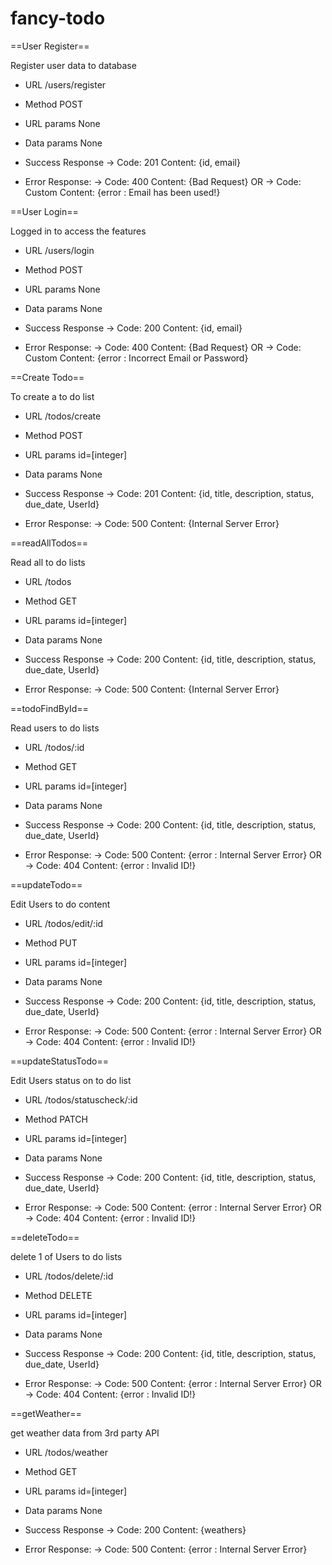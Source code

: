 # fancy-todo

==User Register==

Register user data to database

- URL
    /users/register

- Method
    POST

- URL params
    None

- Data params
    None

- Success Response
    -> Code: 201
       Content: {id, email}

- Error Response:
    -> Code: 400
       Content: {Bad Request}
    OR
    -> Code: Custom
       Content: {error : Email has been used!}

==User Login==

Logged in to access the features

- URL
    /users/login

- Method
    POST

- URL params
    None

- Data params
    None

- Success Response
    -> Code: 200
       Content: {id, email}

- Error Response:
    -> Code: 400
       Content: {Bad Request}
    OR
    -> Code: Custom
       Content: {error : Incorrect Email or Password}

==Create Todo==

To create a to do list

- URL
    /todos/create

- Method
    POST

- URL params
    id=[integer]

- Data params
    None

- Success Response
    -> Code: 201
       Content: {id, title, description, status, due_date, UserId}

- Error Response:
    -> Code: 500
       Content: {Internal Server Error}

==readAllTodos==

Read all to do lists

- URL
    /todos

- Method
    GET

- URL params
    id=[integer]

- Data params
    None

- Success Response
    -> Code: 200
       Content: {id, title, description, status, due_date, UserId}

- Error Response:
    -> Code: 500
       Content: {Internal Server Error}

==todoFindById==

Read users to do lists

- URL
    /todos/:id

- Method
    GET

- URL params
    id=[integer]

- Data params
    None

- Success Response
    -> Code: 200
       Content: {id, title, description, status, due_date, UserId}

- Error Response:
    -> Code: 500
       Content: {error : Internal Server Error}
    OR
    -> Code: 404
       Content: {error : Invalid ID!}

==updateTodo==

Edit Users to do content

- URL
    /todos/edit/:id

- Method
    PUT

- URL params
    id=[integer]

- Data params
    None

- Success Response
    -> Code: 200
       Content: {id, title, description, status, due_date, UserId}

- Error Response:
    -> Code: 500
       Content: {error : Internal Server Error}
    OR
    -> Code: 404
       Content: {error : Invalid ID!}

==updateStatusTodo==

Edit Users status on to do list

- URL
    /todos/statuscheck/:id

- Method
    PATCH

- URL params
    id=[integer]

- Data params
    None

- Success Response
    -> Code: 200
       Content: {id, title, description, status, due_date, UserId}

- Error Response:
    -> Code: 500
       Content: {error : Internal Server Error}
    OR
    -> Code: 404
       Content: {error : Invalid ID!}

==deleteTodo==

delete 1 of Users to do lists

- URL
    /todos/delete/:id

- Method
    DELETE

- URL params
    id=[integer]

- Data params
    None

- Success Response
    -> Code: 200
       Content: {id, title, description, status, due_date, UserId}

- Error Response:
    -> Code: 500
       Content: {error : Internal Server Error}
    OR
    -> Code: 404
       Content: {error : Invalid ID!}

==getWeather==

get weather data from 3rd party API

- URL
    /todos/weather

- Method
    GET

- URL params
    id=[integer]

- Data params
    None

- Success Response
    -> Code: 200
       Content: {weathers}

- Error Response:
    -> Code: 500
       Content: {error : Internal Server Error}